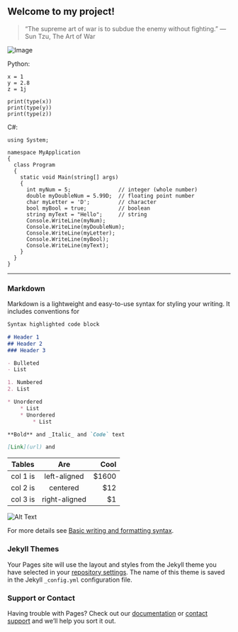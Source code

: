 ## Welcome to my project!

> “The supreme art of war is to subdue the enemy without fighting.” ― Sun Tzu, The Art of War

![Image](https://data.ukiyo-e.org/artelino/images/18014g1.jpg)

Python:
~~~
x = 1
y = 2.8
z = 1j

print(type(x))
print(type(y))
print(type(z))  
~~~

C#:
~~~
using System;

namespace MyApplication
{
  class Program
  {
    static void Main(string[] args)
    {
      int myNum = 5;               // integer (whole number)
      double myDoubleNum = 5.99D;  // floating point number
      char myLetter = 'D';         // character
      bool myBool = true;          // boolean
      string myText = "Hello";     // string
      Console.WriteLine(myNum);
      Console.WriteLine(myDoubleNum);
      Console.WriteLine(myLetter);
      Console.WriteLine(myBool);
      Console.WriteLine(myText);
    }
  }
}  
~~~

***

### Markdown

Markdown is a lightweight and easy-to-use syntax for styling your writing. It includes conventions for

```markdown
Syntax highlighted code block

# Header 1
## Header 2
### Header 3

- Bulleted
- List

1. Numbered
2. List

* Unordered
    * List
    * Unordered
        * List

**Bold** and _Italic_ and `Code` text

[Link](url) and 
```

| Tables   |      Are      |  Cool |
|----------|:-------------:|------:|
| col 1 is |  left-aligned | $1600 |
| col 2 is |    centered   |   $12 |
| col 3 is | right-aligned |    $1 |

![Alt Text](https://media.giphy.com/media/vFKqnCdLPNOKc/giphy.gif)

For more details see [Basic writing and formatting syntax](https://docs.github.com/en/github/writing-on-github/getting-started-with-writing-and-formatting-on-github/basic-writing-and-formatting-syntax).

### Jekyll Themes

Your Pages site will use the layout and styles from the Jekyll theme you have selected in your [repository settings](https://github.com/A21IvanER/a21ivaner.github.io/settings/pages). The name of this theme is saved in the Jekyll `_config.yml` configuration file.

### Support or Contact

Having trouble with Pages? Check out our [documentation](https://docs.github.com/categories/github-pages-basics/) or [contact support](https://support.github.com/contact) and we’ll help you sort it out.